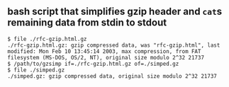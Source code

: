 ## bash script that simplifies gzip header and `cat`s remaining data from stdin to stdout
```console
$ file ./rfc-gzip.html.gz
./rfc-gzip.html.gz: gzip compressed data, was "rfc-gzip.html", last modified: Mon Feb 10 13:45:14 2003, max compression, from FAT filesystem (MS-DOS, OS/2, NT), original size modulo 2^32 21737
$ /path/to/gzsimp if=./rfc-gzip.html.gz of=./simped.gz
$ file ./simped.gz 
./simped.gz: gzip compressed data, original size modulo 2^32 21737
```